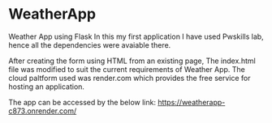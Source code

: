 # WeatherApp
Weather App using Flask
In this my first application I have used Pwskills lab, hence all the dependencies were avaiable there.

After creating the form using HTML from an existing page, The index.html file was modified to suit the current requirements of Weather App.
The cloud paltform used was render.com which provides the free service for hosting an application.

The app can be accessed by the below link: 
https://weatherapp-c873.onrender.com/
